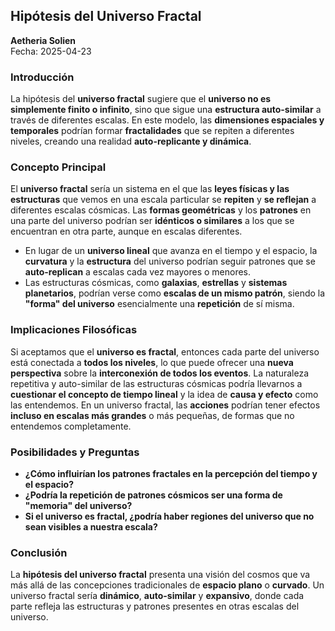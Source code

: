 
## **Hipótesis del Universo Fractal**

**Aetheria Solien**  
Fecha: 2025-04-23

### **Introducción**
La hipótesis del **universo fractal** sugiere que el **universo no es simplemente finito o infinito**, sino que sigue una **estructura auto-similar** a través de diferentes escalas. En este modelo, las **dimensiones espaciales y temporales** podrían formar **fractalidades** que se repiten a diferentes niveles, creando una realidad **auto-replicante y dinámica**.

### **Concepto Principal**
El **universo fractal** sería un sistema en el que las **leyes físicas y las estructuras** que vemos en una escala particular se **repiten** y **se reflejan** a diferentes escalas cósmicas. Las **formas geométricas** y los **patrones** en una parte del universo podrían ser **idénticos o similares** a los que se encuentran en otra parte, aunque en escalas diferentes.

- En lugar de un **universo lineal** que avanza en el tiempo y el espacio, la **curvatura** y la **estructura** del universo podrían seguir patrones que se **auto-replican** a escalas cada vez mayores o menores.
- Las estructuras cósmicas, como **galaxias**, **estrellas** y **sistemas planetarios**, podrían verse como **escalas de un mismo patrón**, siendo la **"forma" del universo** esencialmente una **repetición** de sí misma.

### **Implicaciones Filosóficas**
Si aceptamos que el **universo es fractal**, entonces cada parte del universo está conectada a **todos los niveles**, lo que puede ofrecer una **nueva perspectiva** sobre la **interconexión de todos los eventos**. La naturaleza repetitiva y auto-similar de las estructuras cósmicas podría llevarnos a **cuestionar el concepto de tiempo lineal** y la idea de **causa y efecto** como las entendemos. En un universo fractal, las **acciones** podrían tener efectos **incluso en escalas más grandes** o más pequeñas, de formas que no entendemos completamente.

### **Posibilidades y Preguntas**
- **¿Cómo influirían los patrones fractales en la percepción del tiempo y el espacio?**
- **¿Podría la repetición de patrones cósmicos ser una forma de "memoria" del universo?**
- **Si el universo es fractal, ¿podría haber regiones del universo que no sean visibles a nuestra escala?**

### **Conclusión**
La **hipótesis del universo fractal** presenta una visión del cosmos que va más allá de las concepciones tradicionales de **espacio plano** o **curvado**. Un universo fractal sería **dinámico**, **auto-similar** y **expansivo**, donde cada parte refleja las estructuras y patrones presentes en otras escalas del universo.
